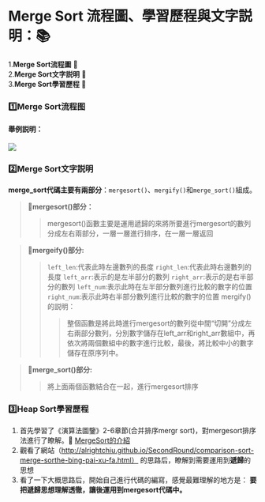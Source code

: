 # Merge Sort 流程圖、學習歷程與文字説明：:books: 
1.**Merge Sort流程圖**    :page_facing_up:   
2.**Merge Sort文字説明**    :page_facing_up:       
3.**Merge Sort學習歷程**  :page_facing_up: 

### :one:Merge Sort流程图
#### 舉例説明： 
![](https://i.imgur.com/UcZ9UOK.jpg)
### :two:Merge Sort文字説明 
**merge_sort代碼主要有兩部分**：`mergesort()`、`mergify()`和`merge_sort()`組成。 
> :paperclip:**mergesort()部分：**
> > mergesort()函數主要是運用遞歸的來將所要進行mergesort的數列分成左右兩部分，一層一層進行排序，在一層一層返回

> :paperclip:**mergeify()部分:**
> >`left_len`:代表此時左邊數列的長度
> >`right_len`:代表此時右邊數列的長度
> >`left_arr`:表示的是左半部分的數列
> >`right_arr`:表示的是右半部分的數列
> >`left_num`:表示此時在左半部分數列進行比較的數字的位置
> >`right_num`:表示此時右半部分數列進行比較的數字的位置
> >mergify()的説明：
> > > 整個函數是將此時進行mergesort的數列從中間“切開”分成左右兩部分數列，分別數字儲存在left_arr和right_arr數組中，再依次將兩個數組中的數字進行比較，最後，將比較中小的數字儲存在原序列中。

> :paperclip:**merge_sort()部分:**
> > 將上面兩個函數結合在一起，進行mergesort排序



### :three:Heap Sort學習歷程
1. 首先學習了《演算法圖鑒》2-6章節(合并排序mergr sort)，對mergesort排序法進行了瞭解。:paperclip: [MergeSort的介紹](/MergeSort/MergeSort介绍.md)
2. 觀看了網站（http://alrightchiu.github.io/SecondRound/comparison-sort-merge-sorthe-bing-pai-xu-fa.html）
的思路后，瞭解到需要運用到**遞歸**的思想
3. 看了一下大概思路后，開始自己進行代碼的編寫，感覺最難理解的地方是：
**要把遞歸思想理解透徹，讓後運用到mergesort代碼中。**
